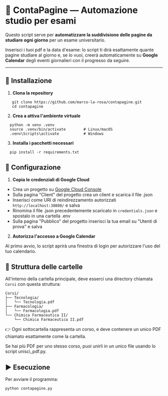 
# 📘 ContaPagine — Automazione studio per esami

Questo script serve per **automatizzare la suddivisione delle pagine da studiare ogni giorno** per un esame universitario.

Inserisci i tuoi pdf e la data d'esame: lo script ti dirà esattamente quante pagine studiare al giorno e, se lo vuoi, creerà automaticamente su **Google Calendar** degli eventi giornalieri con il progresso da seguire.

---

## 🧩 Installazione

1. **Clona la repository**
```
   git clone https://github.com/marco-la-rosa/contapagine.git
   cd contapagine
```
2. **Crea a attiva l'ambiente virtuale**
```
  python -m venv .venv
  source .venv/bin/activate        # Linux/macOS
  .venv\Scripts\activate           # Windows
```
3. **Installa i pacchetti necessari**
```
  pip install -r requirements.txt
```

## 🔐 Configurazione

1. **Copia le credenziali di Google Cloud**
  
  - Crea un progetto su [Google Cloud Console](htpps://console.cloud.google.com)
  - Sulla pagina "Client" del progetto crea un client e scarica il file .json
  - Inserisci come URI di reindirezzamento autorizzati `http://localhost:38080/` e salva
  - Rinomina il file .json precedentemente scaricato in `credentials.json` e spostalo in una cartella .env 
  - Sulla pagina "Pubblico" del progetto inserisci la tua email su "Utenti di prova" e salva
2. **Autorizza l'accesso a Google Calendar**
  
  Al primo avvio, lo script aprirà una finestra di login per autorizzare l'uso del tuo calendario.

## 📂 Struttura delle cartelle 
All'interno della cartella principale, deve esserci una directory chiamata `Corsi` con questa struttura:
```
Corsi/
├── Tecnologia/
│   └── Tecnologia.pdf
├── Farmacologia/
│   └── Farmacologia.pdf
└── Chimica Farmaceutica II/
    └── Chimica Farmaceutica II.pdf
```
👉 Ogni sottocartella rappresenta un corso, e deve contenere un unico PDF chiamato esattamente come la cartella.

Se hai più PDF per uno stesso corso, puoi unirli in un unico file usando lo script unisci_pdf.py.

## ▶️ Esecuzione
Per avviare il programma:
```
python contapagine.py
